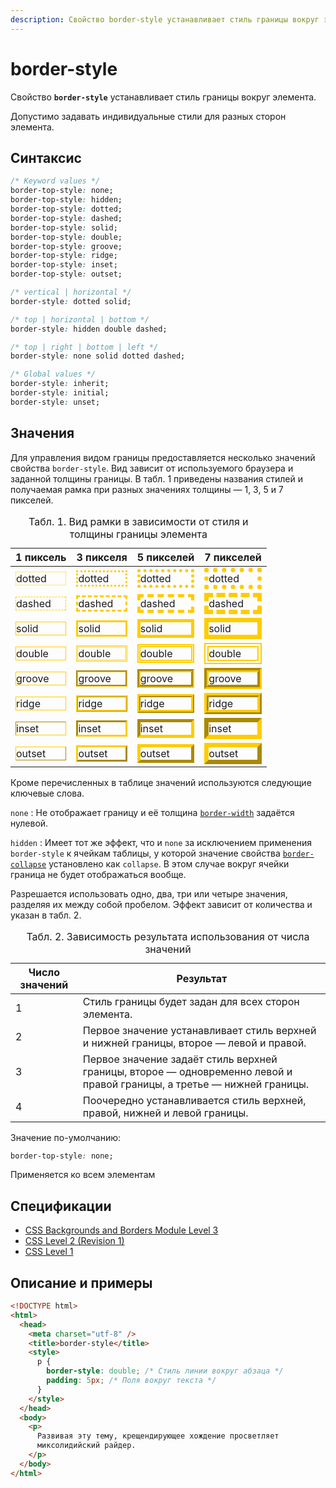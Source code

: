 ```yaml
---
description: Свойство border-style устанавливает стиль границы вокруг элемента
---
```


# border-style

Свойство **`border-style`** устанавливает стиль границы вокруг элемента.

Допустимо задавать индивидуальные стили для разных сторон элемента.

## Синтаксис

```css
/* Keyword values */
border-top-style: none;
border-top-style: hidden;
border-top-style: dotted;
border-top-style: dashed;
border-top-style: solid;
border-top-style: double;
border-top-style: groove;
border-top-style: ridge;
border-top-style: inset;
border-top-style: outset;

/* vertical | horizontal */
border-style: dotted solid;

/* top | horizontal | bottom */
border-style: hidden double dashed;

/* top | right | bottom | left */
border-style: none solid dotted dashed;

/* Global values */
border-style: inherit;
border-style: initial;
border-style: unset;
```

## Значения

Для управления видом границы предоставляется несколько значений свойства `border-style`. Вид зависит от используемого браузера и заданной толщины границы. В табл. 1 приведены названия стилей и получаемая рамка при разных значениях толщины — 1, 3, 5 и 7 пикселей.

<table>
<caption> Табл. 1. Вид рамки в зависимости от стиля и толщины границы элемента</caption>
<thead>
<tr><th>1 пиксель</th><th>3 пикселя</th><th>5 пикселей</th><th>7 пикселей</th></tr>
</thead>
<tbody>
<tr><td><p style="border: 1px #fc0 dotted; margin: 0">dotted</p></td><td><p style="border: 3px #fc0 dotted; margin: 0">dotted</p></td><td><p style="border: 5px #fc0 dotted; margin: 0">dotted</p></td><td><p style="border: 7px #fc0 dotted; margin: 0">dotted</p></td></tr>
<tr><td><p style="border: 1px #fc0 dashed; margin: 0">dashed</p></td><td><p style="border: 3px #fc0 dashed; margin: 0">dashed</p></td><td><p style="border: 5px #fc0 dashed; margin: 0">dashed</p></td><td><p style="border: 7px #fc0 dashed; margin: 0">dashed</p></td></tr>
<tr><td><p style="border: 1px #fc0 solid; margin: 0">solid</p></td><td><p style="border: 3px #fc0 solid; margin: 0">solid</p></td><td><p style="border: 5px #fc0 solid; margin: 0">solid</p></td><td><p style="border: 7px #fc0 solid; margin: 0">solid</p></td></tr>
<tr><td><p style="border: 1px #fc0 double; margin: 0">double</p></td><td><p style="border: 3px #fc0 double; margin: 0">double</p></td><td><p style="border: 5px #fc0 double; margin: 0">double</p></td><td><p style="border: 7px #fc0 double; margin: 0">double</p></td></tr>
<tr><td><p style="border: 1px #fc0 groove; margin: 0">groove</p></td><td><p style="border: 3px #fc0 groove; margin: 0">groove</p></td><td><p style="border: 5px #fc0 groove; margin: 0">groove</p></td><td><p style="border: 7px #fc0 groove; margin: 0">groove</p></td></tr>
<tr><td><p style="border: 1px #fc0 ridge; margin: 0">ridge</p></td><td><p style="border: 3px #fc0 ridge; margin: 0">ridge</p></td><td><p style="border: 5px #fc0 ridge; margin: 0">ridge</p></td><td><p style="border: 7px #fc0 ridge; margin: 0">ridge</p></td></tr>
<tr><td><p style="border: 1px #fc0 inset; margin: 0">inset</p></td><td><p style="border: 3px #fc0 inset; margin: 0">inset</p></td><td><p style="border: 5px #fc0 inset; margin: 0">inset</p></td><td><p style="border: 7px #fc0 inset; margin: 0">inset</p></td></tr>
<tr><td><p style="border: 1px #fc0 outset; margin: 0">outset</p></td><td><p style="border: 3px #fc0 outset; margin: 0">outset</p></td><td><p style="border: 5px #fc0 outset; margin: 0">outset</p></td><td><p style="border: 7px #fc0 outset; margin: 0">outset</p></td></tr>
</tbody>
</table>

Кроме перечисленных в таблице значений используются следующие ключевые слова.

`none`
: Не отображает границу и её толщина [`border-width`](border-width.md) задаётся нулевой.

`hidden`
: Имеет тот же эффект, что и `none` за исключением применения `border-style` к ячейкам таблицы, у которой значение свойства [`border-collapse`](border-collapse.md) установлено как `collapse`. В этом случае вокруг ячейки граница не будет отображаться вообще.

Разрешается использовать одно, два, три или четыре значения, разделяя их между собой пробелом. Эффект зависит от количества и указан в табл. 2.

<table>
<caption> Табл. 2. Зависимость результата использования от числа значений</caption>
<thead>
<tr><th>Число значений</th><th>Результат</th></tr>
</thead>
<tbody>
<tr><td>1</td><td>Стиль границы будет задан для всех сторон элемента.</td></tr>
<tr><td>2</td><td>Первое значение устанавливает стиль верхней и нижней границы, второе — левой и правой.</td></tr>
<tr><td>3</td><td>Первое значение задаёт стиль верхней границы, второе — одновременно левой и правой границы, а третье — нижней границы.</td></tr>
<tr><td>4</td><td>Поочередно устанавливается стиль верхней, правой, нижней и левой границы.</td></tr>
</tbody>
</table>

Значение по-умолчанию:

```css
border-top-style: none;
```

Применяется ко всем элементам

## Спецификации

- [CSS Backgrounds and Borders Module Level 3](http://dev.w3.org/csswg/css3-background/#border-style)
- [CSS Level 2 (Revision 1)](http://www.w3.org/TR/CSS2/box.html#propdef-border-style)
- [CSS Level 1](http://www.w3.org/TR/CSS1/#border-style)

## Описание и примеры

```html
<!DOCTYPE html>
<html>
  <head>
    <meta charset="utf-8" />
    <title>border-style</title>
    <style>
      p {
        border-style: double; /* Стиль линии вокруг абзаца */
        padding: 5px; /* Поля вокруг текста */
      }
    </style>
  </head>
  <body>
    <p>
      Развивая эту тему, крещендирующее хождение просветляет
      миксолидийский райдер.
    </p>
  </body>
</html>
```
